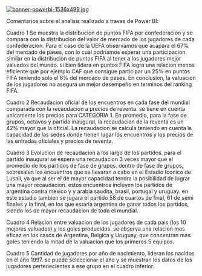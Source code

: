 [![banner-powerbi-1536x499.jpg](https://i.postimg.cc/MZhdB5Rm/banner-powerbi-1536x499.jpg)](https://postimg.cc/RqL75cgW)

Comentarios sobre el analisis realizado a traves de Power BI:

Cuadro 1
Se muestra la distribucion de puntos FIFA por confederacion y se compara con la distribucion del valor de mercado de los jugadores de cada confederacion. 
Para el caso de la UEFA observamos que acapara el 67% del mercado de pases, con lo cual podriamos esperar una participacion similar en la distribucion de puntos FIFA
al tener a los jugadores mejor valuados del mundo. si bien lidera en puntos FIFA logra una relacion menos eficiente que por ejemplo CAF que consigue participar un 25% en puntos FIFA
teniendo solo el 6% del mercado de pases. En conclusion, la valuacion de los jugadores no asegura un mejor desempeño en terminos del ranking FIFA. 

Cuadro 2
Recaudacion oficial de los encuentros en cada fase del mundial comparada con la recaudacion a precios de reventa. se tiene en cuenta unicamente los precios para CATEGORIA 1.
En promedio, para la fase de grupos, octavos y partido inaugural, la recaudacion de la reventa es un 42% mayor que la oficial.
La recaudacion se calcula teniendo en cuenta la capacidad de las sedes donde tienen lugar los encuentros y los precios de las entradas oficiales y precios de reventa.

Cuadro 3
Evolucion de recaudacion a los largo de los partidos. para el partido inaugural se espera una recaudacion 3 veces mayor que el promedio de los partidos de fase de grupos. dentro de 
fase de grupos, sobresalen los encuentros que se llevaran a cabo en el Estadio Iconico de Lusail, ya que al ser el de mayor capacidad tendra la posibilidad de lograr una mayor recaudacion. 
estos encuentros incluyen los partidos de argentina contra mexico y y arabia saudita, brasil, portugal y uruguay. en este estadio tambien se jugara el partido 58 de cuartos de final, 61 de semi finales y la final,
en los que estaria argentina de ganar todos los partidos, siendo los de mayor recaudacion de todo el mundial. 

Cuadro 4
Relacion entre valuacion de los jugadores de cada pais (los 10 mejores valuados) y los goles producidos. se observa una relacion mas eficaz en los casos de Argentina, Belgica y Uruguay, que concentran mas goles teniendo la mitad de la valuacion que los primeros 5 equipos.

Cuadro 5
Cantidad de jugadores por año de nacimiento, lideran los nacidos en el año 1997. se puede seleccionar el año y se muestran los datos de los jugadores pertenecientes a ese grupo en el cuadro inferior. 

